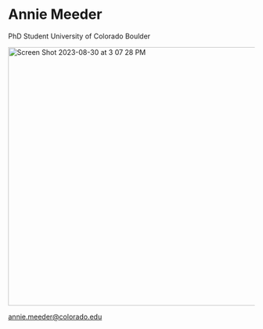 # Annie Meeder
PhD Student
University of Colorado Boulder

<img width="528" alt="Screen Shot 2023-08-30 at 3 07 28 PM" src="https://github.com/annieM459/anniemeeder.github.io/assets/140002702/255ba5dd-d86e-42b5-b85b-dd85690058f8">

annie.meeder@colorado.edu
